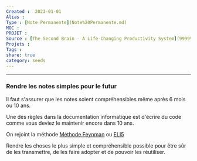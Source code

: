 ```yaml
---
Created :  2023-01-01
Alias :
Type : [Note Permanente](Note%20Permanente.md)
MOC : 
PROJET :
Source : [The Second Brain - A Life-Changing Productivity System](9999%20Inbox/Obsidian/The%20Second%20Brain%20-%20A%20Life-Changing%20Productivity%20System.md)
Projets :
Tags : 
share: true
category: seeds
---
```



***

### Rendre les notes simples pour le futur

Il faut s'assurer que les notes soient compréhensibles même après 6 mois ou 10 ans.

Une des règles dans la documentation informatique est d'écrire du code comme vous deviez le maintenir encore dans 10 ans.

On rejoint la méthode [Méthode Feynman](M%C3%A9thode%20Feynman) ou [ELI5](ELI5) 

Rendre les choses le plus simple et compréhensible possible pour être sûr de les transmettre, de les faire adopter et de pouvoir les réutiliser.
